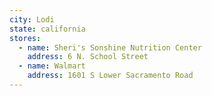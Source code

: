 ```yaml
---
city: Lodi
state: california
stores:
  - name: Sheri's Sonshine Nutrition Center
    address: 6 N. School Street
  - name: Walmart
    address: 1601 S Lower Sacramento Road
---
```

